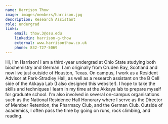 ```yaml
---
name: Harrison Thow
image: images/members/harrison.jpg
description: Research Assistant
role: undergrad
links:
    email: thow.3@osu.edu
    linkedin: harrison-g-thow
    external: www.harrisonthow.co.uk
    phone: 832-727-5069
---
```


Hi, I'm Harrison! I am a third-year undergrad at Ohio State studying both biochemistry and German. I am originally from Cruden Bay, Scotland and now live just outside of Houston, Texas. On campus, I work as a Resident Advisor at Park-Stradley Hall, as well as a research assistant on the B Cell side of the Akkaya Lab (I also designed this website!). I hope to take the skills and techniques I learn in my time at the Akkaya lab to prepare myself for graduate school. I'm also involved in several on-campus organisations such as the National Residence Hall Honorary where I serve as the Director of Member Retention, the Pharmacy Club, and the German Club. Outside of academics, I often pass the time by going on runs, rock climbing, and reading.